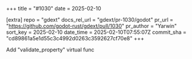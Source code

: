 +++
title = "#1030"
date = 2025-02-10

[extra]
repo = "gdext"
docs_rel_url = "gdext/pr-1030/godot"
pr_url = "https://github.com/godot-rust/gdext/pull/1030"
pr_author = "Yarwin"
sort_key = 2025-02-10
date_time = 2025-02-10T07:55:07Z
commit_sha = "cd89861a5e1d55c3c4992d0263c3592627cf70e8"
+++

Add "validate_property" virtual func
